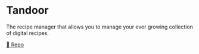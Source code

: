 # Tandoor

The recipe manager that allows you to manage your ever growing collection of digital recipes.

[🔗 Repo](https://github.com/TandoorRecipes/recipes)

